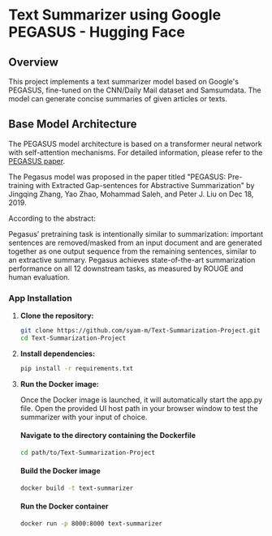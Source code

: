 # Text Summarizer using Google PEGASUS - Hugging Face

## Overview

This project implements a text summarizer model based on Google's PEGASUS, fine-tuned on the CNN/Daily Mail dataset and Samsumdata. The model can generate concise summaries of given articles or texts.

## Base Model Architecture

The PEGASUS model architecture is based on a transformer neural network with self-attention mechanisms. For detailed information, please refer to the [PEGASUS paper](https://arxiv.org/abs/1912.08777).

The Pegasus model was proposed in the paper titled "PEGASUS: Pre-training with Extracted Gap-sentences for Abstractive Summarization" by Jingqing Zhang, Yao Zhao, Mohammad Saleh, and Peter J. Liu on Dec 18, 2019.

According to the abstract:

Pegasus’ pretraining task is intentionally similar to summarization: important sentences are removed/masked from an input document and are generated together as one output sequence from the remaining sentences, similar to an extractive summary.
Pegasus achieves state-of-the-art summarization performance on all 12 downstream tasks, as measured by ROUGE and human evaluation.

### App Installation

1. **Clone the repository:**

    ```bash
    git clone https://github.com/syam-m/Text-Summarization-Project.git
    cd Text-Summarization-Project

    ```

2. **Install dependencies:**

    ```bash
    pip install -r requirements.txt
    ```

3. **Run the Docker image:** 

    Once the Docker image is launched, it will automatically start the app.py file. Open the provided UI host path in your browser window to test the summarizer with your input of choice.

    #### Navigate to the directory containing the Dockerfile

    ```bash
    cd path/to/Text-Summarization-Project
    ```

    #### Build the Docker image

    ```bash
    docker build -t text-summarizer
    ```

    #### Run the Docker container
    
    ```bash
    docker run -p 8000:8000 text-summarizer
    ```

